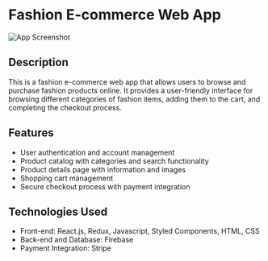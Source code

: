 # Fashion E-commerce Web App

![App Screenshot](https://github.com/anantshanbhag/fashion-cart-app/assets/23283289/ae873551-7d6e-4930-901f-a68030050162)


## Description
This is a fashion e-commerce web app that allows users to browse and purchase fashion products online. It provides a user-friendly interface for browsing different categories of fashion items, adding them to the cart, and completing the checkout process.

## Features

- User authentication and account management
- Product catalog with categories and search functionality
- Product details page with information and images
- Shopping cart management
- Secure checkout process with payment integration

## Technologies Used

- Front-end: React.js, Redux, Javascript, Styled Components, HTML, CSS
- Back-end and Database: Firebase
- Payment Integration: Stripe
